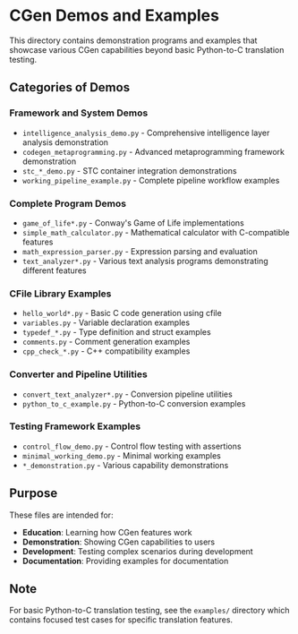 # CGen Demos and Examples

This directory contains demonstration programs and examples that showcase various CGen capabilities beyond basic Python-to-C translation testing.

## Categories of Demos

### Framework and System Demos
- `intelligence_analysis_demo.py` - Comprehensive intelligence layer analysis demonstration
- `codegen_metaprogramming.py` - Advanced metaprogramming framework demonstration
- `stc_*_demo.py` - STC container integration demonstrations
- `working_pipeline_example.py` - Complete pipeline workflow examples

### Complete Program Demos
- `game_of_life*.py` - Conway's Game of Life implementations
- `simple_math_calculator.py` - Mathematical calculator with C-compatible features
- `math_expression_parser.py` - Expression parsing and evaluation
- `text_analyzer*.py` - Various text analysis programs demonstrating different features

### CFile Library Examples
- `hello_world*.py` - Basic C code generation using cfile
- `variables.py` - Variable declaration examples
- `typedef_*.py` - Type definition and struct examples
- `comments.py` - Comment generation examples
- `cpp_check_*.py` - C++ compatibility examples

### Converter and Pipeline Utilities
- `convert_text_analyzer*.py` - Conversion pipeline utilities
- `python_to_c_example.py` - Python-to-C conversion examples

### Testing Framework Examples
- `control_flow_demo.py` - Control flow testing with assertions
- `minimal_working_demo.py` - Minimal working examples
- `*_demonstration.py` - Various capability demonstrations

## Purpose

These files are intended for:
- **Education**: Learning how CGen features work
- **Demonstration**: Showing CGen capabilities to users
- **Development**: Testing complex scenarios during development
- **Documentation**: Providing examples for documentation

## Note

For basic Python-to-C translation testing, see the `examples/` directory which contains focused test cases for specific translation features.